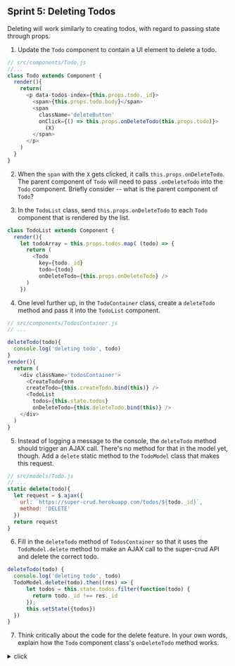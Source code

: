 ## Sprint 5: Deleting Todos

Deleting will work similarly to creating todos, with regard to passing state through props.

1. Update the `Todo` component to contain a UI element to delete a todo.

```js
// src/components/Todo.js
//...
class Todo extends Component {
  render(){
    return(
      <p data-todos-index={this.props.todo._id}>
        <span>{this.props.todo.body}</span>
        <span
          className='deleteButton'
          onClick={() => this.props.onDeleteTodo(this.props.todo)}>
            (X)
        </span>
      </p>
    )
  }
}
```

2. When the `span` with the `X` gets clicked, it calls `this.props.onDeleteTodo`. The parent component of `Todo` will need to pass `.onDeleteTodo` into the `Todo` component. Briefly consider -- what is the parent component of `Todo`?

3. In the `TodoList` class, send `this.props.onDeleteTodo` to each `Todo` component that is rendered by the list.

```js
class TodoList extends Component {
  render(){
    let todoArray = this.props.todos.map( (todo) => {
      return (
        <Todo
          key={todo._id}
          todo={todo}
          onDeleteTodo={this.props.onDeleteTodo} />
      )
    })
```

4. One level further up, in the `TodoContainer` class, create a `deleteTodo` method and pass it into the `TodoList` component.


```js
// src/components/TodosContainer.js
// ...

deleteTodo(todo){
  console.log('deleting todo', todo)
}
render(){
  return (
    <div className='todosContainer'>
      <CreateTodoForm
      createTodo={this.createTodo.bind(this)} />
      <TodoList
        todos={this.state.todos}
        onDeleteTodo={this.deleteTodo.bind(this)} />
    </div>
  )
}
```

5. Instead of logging a message to the console, the `deleteTodo` method should trigger an AJAX call.  There's no method for that in the model yet, though.  Add a `delete` static method to the `TodoModel` class that makes this request.

```js
// src/models/Todo.js
// ...
static delete(todo){
  let request = $.ajax({
    url: `https://super-crud.herokuapp.com/todos/${todo._id}`,
    method: 'DELETE'
  })
  return request
}
```

6. Fill in the `deleteTodo` method of `TodosContainer` so that it uses the `TodoModel.delete` method to make an AJAX call to the super-crud API and delete the correct todo.

```js
deleteTodo(todo) {
  console.log('deleting todo', todo)
  TodoModel.delete(todo).then((res) => {
      let todos = this.state.todos.filter(function(todo) {
        return todo._id !== res._id
      });
      this.setState({todos})
  })
}
```

7. Think critically about the code for the delete feature. In your own words, explain how the `Todo` component class's `onDeleteTodo` method works.

<details><summary>click </summary>

The <code>onDeleteTodo</code> function calls the <code>deleteTodo</code> method from the todo component's <code>props</code>. This method is actually a method from <code>TodoList</code>. It takes the todo, passed as the function's argument from the child component, up through a chain of references. It deletes the todo with an AJAX call through <code>TodoModel</code>'s static <code>delete</code> method.

After the <code>TodoModel.delete</code> method finishes, back in <code>TodosContainer</code>, all todos are grabbed from the container state. Then, the filter creates a new array that doesn't have the todo that was deleted. Finally, the method updates the state to have only the remaining todos.
</details>
